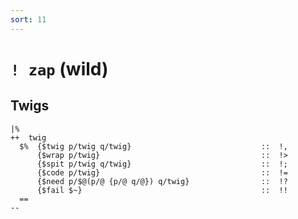 ```yaml
---
sort: 11
---
```


# `! zap` (wild) 

<list dataPreview="true" className="runes" linkToFragments="true"></list>

<kids className="runes"></kids>

## Twigs

```
|%
++  twig
  $%  {$twig p/twig q/twig}                             ::  !,
      {$wrap p/twig}                                    ::  !>
      {$spit p/twig q/twig}                             ::  !;
      {$code p/twig}                                    ::  !=
      {$need p/$@(p/@ {p/@ q/@}) q/twig}                ::  !?
      {$fail $~}                                        ::  !!
  ==
--
